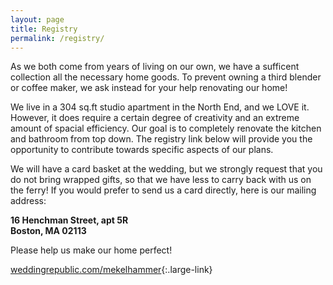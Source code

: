 ```yaml
---
layout: page
title: Registry
permalink: /registry/
---
```


As we both come from years of living on our own, we have a sufficent collection all the necessary home goods. To prevent owning a third blender or coffee maker, we ask instead for your help renovating our home! 

We live in a 304 sq.ft studio apartment in the North End, and we LOVE it. However, it does require a certain degree of creativity and an extreme amount of spacial efficiency. Our goal is to completely renovate the kitchen and bathroom from top down. The registry link below will provide you the opportunity to contribute towards specific aspects of our plans. 

We will have a card basket at the wedding, but we strongly request that you do not bring wrapped gifts, so that we have less to carry back with us on the ferry! If you would prefer to send us a card directly, here is our mailing address:

  **16 Henchman Street, apt 5R**  
**Boston, MA 02113**

Please help us make our home perfect!

[weddingrepublic.com/mekelhammer](http://weddingrepublic.com/mekelhammer){:.large-link}

